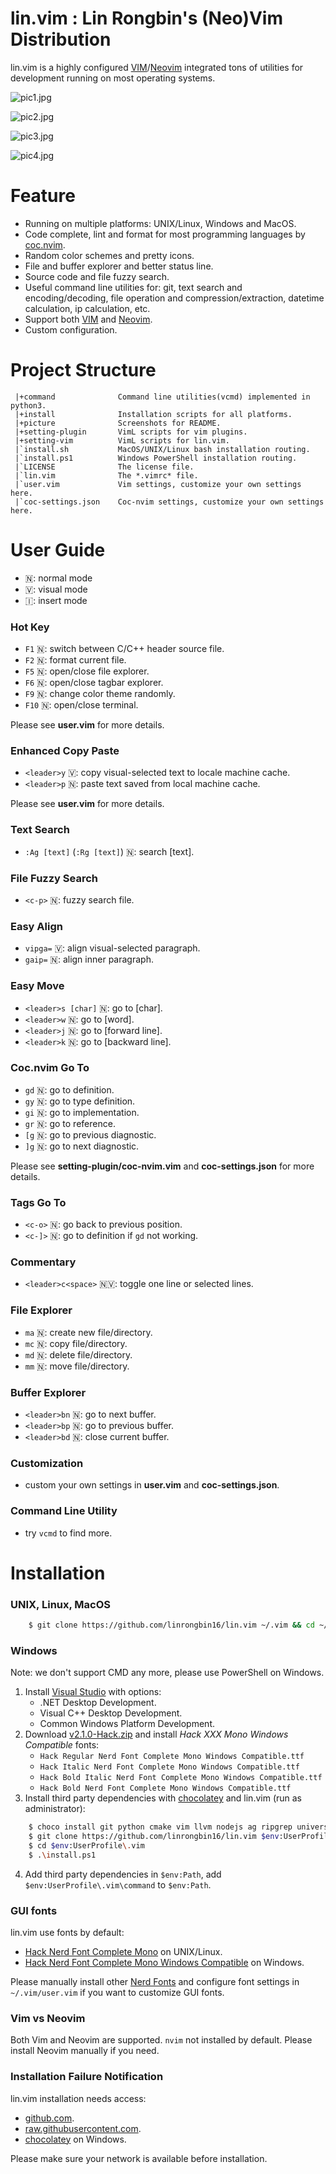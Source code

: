 # lin.vim : Lin Rongbin's (Neo)Vim Distribution

lin.vim is a highly configured [VIM](https://www.vim.org/)/[Neovim](https://neovim.io/) integrated tons of utilities for development running on most operating systems.

![pic1.jpg](https://raw.githubusercontent.com/linrongbin16/lin.vim/master/picture/pic1.jpg)

![pic2.jpg](https://raw.githubusercontent.com/linrongbin16/lin.vim/master/picture/pic2.jpg)

![pic3.jpg](https://raw.githubusercontent.com/linrongbin16/lin.vim/master/picture/pic3.jpg)

![pic4.jpg](https://raw.githubusercontent.com/linrongbin16/lin.vim/master/picture/pic4.jpg)

# Feature

- Running on multiple platforms: UNIX/Linux, Windows and MacOS.
- Code complete, lint and format for most programming languages by [coc.nvim](https://github.com/neoclide/coc.nvim).
- Random color schemes and pretty icons.
- File and buffer explorer and better status line.
- Source code and file fuzzy search.
- Useful command line utilities for: git, text search and encoding/decoding, file operation and compression/extraction, datetime calculation, ip calculation, etc.
- Support both [VIM](https://www.vim.org/) and [Neovim](https://neovim.io/).
- Custom configuration.

# Project Structure

```
 |+command              Command line utilities(vcmd) implemented in python3.
 |+install              Installation scripts for all platforms.
 |+picture              Screenshots for README.
 |+setting-plugin       VimL scripts for vim plugins.
 |+setting-vim          VimL scripts for lin.vim.
 |`install.sh           MacOS/UNIX/Linux bash installation routing.
 |`install.ps1          Windows PowerShell installation routing.
 |`LICENSE              The license file.
 |`lin.vim              The *.vimrc* file.
 |`user.vim             Vim settings, customize your own settings here.
 |`coc-settings.json    Coc-nvim settings, customize your own settings here.
```

# User Guide

* 🇳: normal mode
* 🇻: visual mode
* 🇮: insert mode

### Hot Key
- `F1` 🇳: switch between C/C++ header source file.
- `F2` 🇳: format current file.
- `F5` 🇳: open/close file explorer.
- `F6` 🇳: open/close tagbar explorer.
- `F9` 🇳: change color theme randomly.
- `F10` 🇳: open/close terminal.

Please see **user.vim** for more details.

### Enhanced Copy Paste
- `<leader>y` 🇻: copy visual-selected text to locale machine cache.
- `<leader>p` 🇳: paste text saved from local machine cache.

Please see **user.vim** for more details.

### Text Search
- `:Ag [text]` (`:Rg [text]`) 🇳: search [text].

### File Fuzzy Search
- `<c-p>` 🇳: fuzzy search file.

### Easy Align
- `vipga=` 🇻: align visual-selected paragraph.
- `gaip=` 🇳: align inner paragraph.

### Easy Move
- `<leader>s [char]` 🇳: go to [char].
- `<leader>w` 🇳: go to [word].
- `<leader>j` 🇳: go to [forward line].
- `<leader>k` 🇳: go to [backward line].

### Coc.nvim Go To
- `gd` 🇳: go to definition.
- `gy` 🇳: go to type definition.
- `gi` 🇳: go to implementation.
- `gr` 🇳: go to reference.
- `[g` 🇳: go to previous diagnostic.
- `]g` 🇳: go to next diagnostic.

Please see **setting-plugin/coc-nvim.vim** and **coc-settings.json** for more details.

### Tags Go To
- `<c-o>` 🇳: go back to previous position.
- `<c-]>` 🇳: go to definition if `gd` not working.

### Commentary
- `<leader>c<space>` 🇳🇻: toggle one line or selected lines.

### File Explorer
- `ma` 🇳: create new file/directory.
- `mc` 🇳: copy file/directory.
- `md` 🇳: delete file/directory.
- `mm` 🇳: move file/directory.

### Buffer Explorer
- `<leader>bn` 🇳: go to next buffer.
- `<leader>bp` 🇳: go to previous buffer.
- `<leader>bd` 🇳: close current buffer.

### Customization
- custom your own settings in **user.vim** and **coc-settings.json**.

### Command Line Utility
- try `vcmd` to find more.

# Installation

### UNIX, Linux, MacOS

```bash
    $ git clone https://github.com/linrongbin16/lin.vim ~/.vim && cd ~/.vim && ./install.sh
```

### Windows

Note: we don't support CMD any more, please use PowerShell on Windows.

1. Install [Visual Studio](https://www.visualstudio.com/) with options:
    * .NET Desktop Development.
    * Visual C++ Desktop Development.
    * Common Windows Platform Development.
2. Download [v2.1.0-Hack.zip](https://github.com/ryanoasis/nerd-fonts/releases/download/v2.1.0/Hack.zip) and install *Hack XXX Mono Windows Compatible* fonts:
    * `Hack Regular Nerd Font Complete Mono Windows Compatible.ttf`
    * `Hack Italic Nerd Font Complete Mono Windows Compatible.ttf`
    * `Hack Bold Italic Nerd Font Complete Mono Windows Compatible.ttf`
    * `Hack Bold Nerd Font Complete Mono Windows Compatible.ttf`
3. Install third party dependencies with [chocolatey](https://chocolatey.org/) and lin.vim (run as administrator):
```bash
    $ choco install git python cmake vim llvm nodejs ag ripgrep universal-ctags
    $ git clone https://github.com/linrongbin16/lin.vim $env:UserProfile\.vim
    $ cd $env:UserProfile\.vim
    $ .\install.ps1
```
4. Add third party dependencies in `$env:Path`, add `$env:UserProfile\.vim\command` to `$env:Path`.

### GUI fonts

lin.vim use fonts by default:

* [Hack Nerd Font Complete Mono](https://github.com/ryanoasis/nerd-fonts/tree/master/patched-fonts/Hack) on UNIX/Linux.
* [Hack Nerd Font Complete Mono Windows Compatible](https://github.com/ryanoasis/nerd-fonts/tree/master/patched-fonts/Hack) on Windows.

Please manually install other [Nerd Fonts](https://github.com/ryanoasis/nerd-fonts) and configure font settings in `~/.vim/user.vim` if you want to customize GUI fonts.

### Vim vs Neovim

Both Vim and Neovim are supported. `nvim` not installed by default. Please install Neovim manually if you need.

### Installation Failure Notification

lin.vim installation needs access:
* [github.com](https://github.com/).
* [raw.githubusercontent.com](https://raw.githubusercontent.com/).
* [chocolatey](https://chocolatey.org/) on Windows.

Please make sure your network is available before installation.
